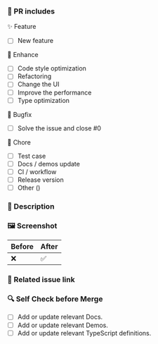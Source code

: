 ### 👀 PR includes

<!-- Add completed items in this PR, and change [ ] to [x]. -->

✨ Feature

- [ ] New feature

🎨 Enhance

- [ ] Code style optimization
- [ ] Refactoring
- [ ] Change the UI
- [ ] Improve the performance
- [ ] Type optimization

🐛 Bugfix

- [ ] Solve the issue and close #0

🔧 Chore

- [ ] Test case
- [ ] Docs / demos update
- [ ] CI / workflow
- [ ] Release version
- [ ] Other (<!-- what? -->)

### 📝 Description

### 🖼️ Screenshot

| Before                         | After                         |
| ------------------------------ | ------------------------------ |
| ❌                             | ✅                              |

### 🔗 Related issue link

<!-- close #0 -->

### 🔍 Self Check before Merge

- [ ] Add or update relevant Docs.
- [ ] Add or update relevant Demos.
- [ ] Add or update relevant TypeScript definitions.
